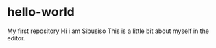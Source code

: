 # hello-world
My first repository
Hi i am Sibusiso
This is a little bit about myself in the editor.
